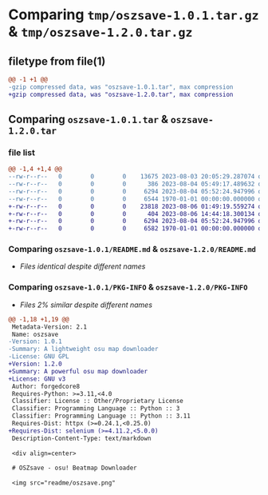 # Comparing `tmp/oszsave-1.0.1.tar.gz` & `tmp/oszsave-1.2.0.tar.gz`

## filetype from file(1)

```diff
@@ -1 +1 @@
-gzip compressed data, was "oszsave-1.0.1.tar", max compression
+gzip compressed data, was "oszsave-1.2.0.tar", max compression
```

## Comparing `oszsave-1.0.1.tar` & `oszsave-1.2.0.tar`

### file list

```diff
@@ -1,4 +1,4 @@
--rw-r--r--   0        0        0    13675 2023-08-03 20:05:29.287074 oszsave-1.0.1/oszsave.py
--rw-r--r--   0        0        0      386 2023-08-04 05:49:17.489632 oszsave-1.0.1/pyproject.toml
--rw-r--r--   0        0        0     6294 2023-08-04 05:52:24.947996 oszsave-1.0.1/README.md
--rw-r--r--   0        0        0     6544 1970-01-01 00:00:00.000000 oszsave-1.0.1/PKG-INFO
+-rw-r--r--   0        0        0    23818 2023-08-06 01:49:19.559274 oszsave-1.2.0/oszsave.py
+-rw-r--r--   0        0        0      404 2023-08-06 14:44:18.300134 oszsave-1.2.0/pyproject.toml
+-rw-r--r--   0        0        0     6294 2023-08-04 05:52:24.947996 oszsave-1.2.0/README.md
+-rw-r--r--   0        0        0     6582 1970-01-01 00:00:00.000000 oszsave-1.2.0/PKG-INFO
```

### Comparing `oszsave-1.0.1/README.md` & `oszsave-1.2.0/README.md`

 * *Files identical despite different names*

### Comparing `oszsave-1.0.1/PKG-INFO` & `oszsave-1.2.0/PKG-INFO`

 * *Files 2% similar despite different names*

```diff
@@ -1,18 +1,19 @@
 Metadata-Version: 2.1
 Name: oszsave
-Version: 1.0.1
-Summary: A lightweight osu map downloader
-License: GNU GPL
+Version: 1.2.0
+Summary: A powerful osu map downloader
+License: GNU v3
 Author: forgedcore8
 Requires-Python: >=3.11,<4.0
 Classifier: License :: Other/Proprietary License
 Classifier: Programming Language :: Python :: 3
 Classifier: Programming Language :: Python :: 3.11
 Requires-Dist: httpx (>=0.24.1,<0.25.0)
+Requires-Dist: selenium (>=4.11.2,<5.0.0)
 Description-Content-Type: text/markdown
 
 <div align=center>
     
 # OSZsave - osu! Beatmap Downloader
     
 <img src="readme/oszsave.png"
```


